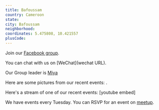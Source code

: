 ```yaml
---
title: Bafoussam
country: Cameroon
state: 
city: Bafoussam
neighborhood: 
coordinates: 5.475808, 10.421557
plusCode:
---
```

Join our [Facebook group](https://www.facebook.com/groups/free.code.camp.bafoussam).

You can chat with us on [WeChat](wechat URL).

Our Group leader is [Miya](freecodecamp.org/miya)

Here are some pictures from our recent events:
![]().

Here's a stream of one of our recent events:
[youtube embed]

We have events every Tuesday. You can RSVP for an event on [meetup](meetupurl).

